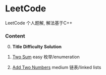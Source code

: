 # LeetCode
LeetCode 个人题解, 解法基于C++

### Content

0. **Title**                                                              **Difficulty**                    **Solution**


1. [Two Sum](1-50/1.Two_Sum.md)                                                        easy                           枚举/enumeration
2. [Add Two Numbers](1-50/2.Add_Two_Numbers.md)                                       medium                     链表/linked lists


